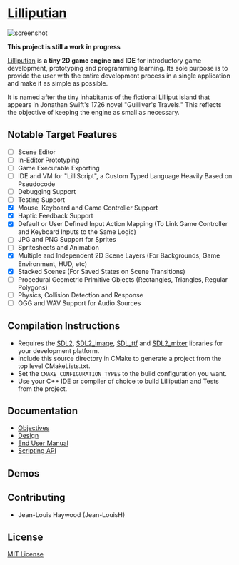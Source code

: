 # [Lilliputian](https://github.com/Jean-LouisH/Lilliputian)

![screenshot](Documentation/Images/Screenshot.gif)

**This project is still a work in progress**

[Lilliputian](https://github.com/Jean-LouisH/Lilliputian) is **a tiny 2D game engine and IDE** for introductory game development, prototyping and programming learning. Its sole purpose is to provide the user with the entire development process in a single application and make it as simple as possible.

It is named after the tiny inhabitants of the fictional Lilliput island that appears in Jonathan Swift's 1726 novel "Guilliver's Travels." This reflects the objective of keeping the engine as small as necessary.

## Notable Target Features

- [ ] Scene Editor
- [ ] In-Editor Prototyping
- [ ] Game Executable Exporting
- [ ] IDE and VM for "LilliScript", a Custom Typed Language Heavily Based on Pseudocode
- [ ] Debugging Support 
- [ ] Testing Support
- [x] Mouse, Keyboard and Game Controller Support
- [x] Haptic Feedback Support
- [x] Default or User Defined Input Action Mapping (To Link Game Controller and Keyboard Inputs to the Same Logic)
- [ ] JPG and PNG Support for Sprites
- [ ] Spritesheets and Animation
- [x] Multiple and Independent 2D Scene Layers (For Backgrounds, Game Environment, HUD, etc)
- [x] Stacked Scenes (For Saved States on Scene Transitions)
- [ ] Procedural Geometric Primitive Objects (Rectangles, Triangles, Regular Polygons)
- [ ] Physics, Collision Detection and Response
- [ ] OGG and WAV Support for Audio Sources

## Compilation Instructions

* Requires the [SDL2](https://www.libsdl.org/), [SDL2_image](https://www.libsdl.org/projects/SDL_image/), [SDL_ttf](https://www.libsdl.org/projects/SDL_ttf/) and  [SDL2_mixer](https://www.libsdl.org/projects/SDL_mixer/) libraries for your development platform.
* Include this source directory in CMake to generate a project from the top level CMakeLists.txt. 
* Set the `CMAKE_CONFIGURATION_TYPES` to the build configuration you want. 
* Use your C++ IDE or compiler of choice to build Lilliputian and Tests from the project.

## Documentation

* [Objectives](Documentation/Objectives/Objectives.md)
* [Design](Documentation/Design/Design.md)
* [End User Manual](Documentation/End_User_Manual/End_User_Manual.md)
* [Scripting API](Documentation/End_User_Manual/Scripting_API/Scripting_API.md)

## Demos

## Contributing

* Jean-Louis Haywood (Jean-LouisH)

## License

[MIT License](LICENSE)